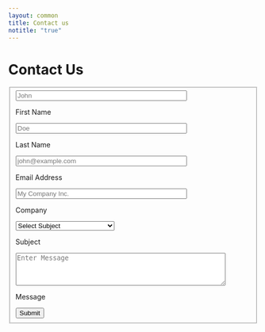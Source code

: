 ```yaml
---
layout: common
title: Contact us
notitle: "true"
---
```

<script>
    document.addEventListener('DOMContentLoaded', function() {
        document.getElementById('encyclopedia').style.backgroundColor = '#F4F8FE';
        const header = document.getElementsByTagName('header')[0];
        header.style.backgroundColor = '#F4F8FE';
        header.style.boxShadow = 'none';
        const contentEl = document.getElementById('content');
        contentEl.style.backgroundImage = "url('/images/contact-us-bg.svg')";
        contentEl.style.backgroundPosition = "center";
        contentEl.style.backgroundRepeat = "no-repeat";
        contentEl.style.backgroundSize = "contain";
    });

    function isValidEmailFormat(email) {
        const emailRegex = /^[a-zA-Z0-9._%+-]+@[a-zA-Z0-9.-]+\.[a-zA-Z]{2,63}$/;
        return emailRegex.test(email);
    }

    function clearErrorState(inputElement) {
        if (!inputElement) return;

        inputElement.classList.remove('invalid-input');
        inputElement.setAttribute('aria-invalid', 'false');
        inputElement.removeAttribute('aria-describedby');

        const parentLabel = inputElement.closest('label');
        let potentialErrorHint;


        if (parentLabel && parentLabel.nextElementSibling && parentLabel.nextElementSibling.classList.contains('error-message-hint')) {
            potentialErrorHint = parentLabel.nextElementSibling;
        } else {
            const formElementDiv = inputElement.closest('.form-element');
            if (formElementDiv) {
                 const hintsInDiv = formElementDiv.querySelectorAll('.error-message-hint');
                 hintsInDiv.forEach(hint => {
                     if (hint.previousElementSibling === parentLabel) {
                         potentialErrorHint = hint;
                     }
                 });
                 if (!potentialErrorHint && hintsInDiv.length > 0) {
                    if (inputElement.nextElementSibling && inputElement.nextElementSibling.classList.contains('error-message-hint')) {
                        potentialErrorHint = inputElement.nextElementSibling;
                    }
                 }
            }
        }

        if (potentialErrorHint && potentialErrorHint.classList.contains('error-message-hint')) {
            potentialErrorHint.remove();
        }
    }

    function setErrorState(inputElement, message) {
        if (!inputElement) return;

        clearErrorState(inputElement);

        inputElement.classList.add('invalid-input');
        inputElement.setAttribute('aria-invalid', 'true');

        const errorHintId = `error-hint-${inputElement.id || inputElement.name || 'element'}`;
        inputElement.setAttribute('aria-describedby', errorHintId);

        const errorMessageElement = document.createElement('p');
        errorMessageElement.className = 'error-message-hint';
        errorMessageElement.id = errorHintId;
        errorMessageElement.textContent = message;
        errorMessageElement.setAttribute('role', 'alert');

        const parentLabel = inputElement.closest('label');
        if (parentLabel) {
            parentLabel.insertAdjacentElement('afterend', errorMessageElement);
        }
    }

    function validateContactForm(form) {
        let isValid = true;
        const fieldsToValidate = [
            { name: 'firstName', prettyName: 'First Name', type: 'text', id: 'firstName' },
            { name: 'lastName', prettyName: 'Last Name', type: 'text', id: 'lastName' },
            { name: 'email', prettyName: 'Email Address', type: 'email', id: 'email' },
            { name: 'company', prettyName: 'Company', type: 'text', id: 'company' },
            { name: 'message', prettyName: 'Message', type: 'textarea', id: 'message' }
        ];

        fieldsToValidate.forEach(fieldSpec => {
            const inputElement = form.elements[fieldSpec.name];
            if (inputElement) {
                clearErrorState(inputElement);
            }
        });

        fieldsToValidate.forEach((fieldSpec) => {
            const inputElement = form.elements[fieldSpec.name];
            const value = inputElement.value.trim();
            let errorMessageText = '';

            if (value === '') {
                errorMessageText = `${fieldSpec.prettyName} is required.`;
            } else if (fieldSpec.type === 'email' && !isValidEmailFormat(value)) {
                errorMessageText = `Please enter a valid ${fieldSpec.prettyName.toLowerCase()}.`;
            }

            if (errorMessageText) {
                setErrorState(inputElement, errorMessageText);
                isValid = false;
            }
        });

        if (!isValid) {
            const firstInvalidField = form.querySelector('.invalid-input');
            if (firstInvalidField) {
                firstInvalidField.focus();
            }
        }
        return isValid;
    }


    document.addEventListener('DOMContentLoaded', function() {
        const form = document.getElementById('ContactUs');

        const fieldsToWatchForInput = [
            'firstName', 'lastName', 'email', 'company', 'message'
        ];

        fieldsToWatchForInput.forEach(fieldName => {
            const inputElement = form.elements[fieldName];
            if (inputElement) {
                inputElement.addEventListener('input', function() {
                    if (this.classList.contains('invalid-input')) {
                        clearErrorState(this);
                    }
                });
            }
        });
    });
</script>
<form id="ContactUs" method="post" 
    class="contact-form gtm_form" onsubmit="return validateContactForm(this)" novalidate>
    <h1 class="contact-us-title">Contact Us</h1>
    <fieldset>
        <div class="form-section">
            <div class="form-element">
                <label for="firstName">
                   <input class="form-control" value="" placeholder="John" name="firstName" id="firstName" type="text" size="40" maxlength="50" aria-invalid="false">
                    <p>First Name</p>
                </label>
            </div>
            <div class="form-element">
                <label for="lastName">
                    <input class="form-control" value="" placeholder="Doe" name="lastName" id="lastName" type="text" size="40" maxlength="50" aria-invalid="false">
                    <p>Last Name</p>
                </label>
            </div>
            <div class="form-element">
                <label for="email">
                    <input class="form-control" value="" placeholder="john@example.com" name="email" id="email" type="email" size="40" maxlength="80" aria-invalid="false">
                    <p>Email Address</p>
                </label>
            </div>
            <div class="form-element">
                <label for="company">
                    <input class="form-control" value="" placeholder="My Company Inc." name="company" id="company" type="text" size="40" maxlength="80" aria-invalid="false">
                    <p>Company</p>
                </label>
            </div>
            <div class="form-element">
                <label for="subject" class="select-label">
                    <select class="form-control select" name="subject">
                        <option value="" disabled selected>Select Subject</option>
                        <option value="Technical Support">Technical Support</option>
                        <option value="ThingsBoard Products">ThingsBoard Products</option>
                        <option value="Private Cloud">Private Cloud</option>
                        <option value="Deployment Options">Deployment Options</option>
                        <option value="Custom Development Service">Custom Development Service</option>
                        <option value="Training">Training</option>
                        <option value="Professional Services">Professional Services</option>
                        <option value="Partnership">Partnership</option>
                        <option value="Press or Analyst Inquiry">Press or Analyst Inquiry</option>
                        <option value="General Feedback">General Feedback</option>
                        <option value="TBMQ">TBMQ</option>
                        <option value="Other">Other</option>
                    </select>
                    <p>Subject</p>
                </label>
            </div>
            <div class="form-element">
                <label for="message">
                    <textarea class="form-control text-area" placeholder="Enter Message" name="message" id="message" cols="50" rows="4" maxlength="3000" aria-invalid="false"></textarea>
                    <p class="text-area-label">Message</p>
                </label>
            </div>
            <input type="hidden" name="utm_source" id="utm_source">
            <input type="hidden" name="utm_medium" id="utm_medium">
            <input type="hidden" name="utm_campaign" id="utm_campaign">
            <input type="hidden" name="utm_term" id="utm_term">
            <input type="hidden" name="utm_content" id="utm_content-popup">
            <input type="hidden" name="client_id" id="client_id">
            <input type="hidden" name="_next" value="/docs/contact-us-thanks/">
            <input type="text" name="_gotcha" style="display:none">
        </div>
        <div class="submit-button-container">
             <input class="button" value="Submit" type="submit">
        </div>
    </fieldset>
</form>

<script type="text/javascript">
    document.addEventListener('DOMContentLoaded', function() {
        let params = new URLSearchParams(window.location.search);
         if (params.has('pcorder')) {
            const titleEl = document.querySelector('.contact-us-title');
            titleEl.innerText = 'Get Your Private IoT Platform';
            titleEl.style.fontSize = '40px';
            document.querySelector('.select-label').parentElement.style.display = 'none';
        }
         if (params.has('tbmqorder')) {
            const titleEl = document.querySelector('.contact-us-title');
            titleEl.innerText = 'Get Your Private MQTT Broker';
            titleEl.style.fontSize = '40px';
            document.querySelector('.select-label').parentElement.style.display = 'none';
        }
    });

    function getURLParam(name) {
        const results = new RegExp('[?&]' + name + '=([^&#]*)').exec(window.location.href);
        return results ? decodeURIComponent(results[1].replace(/\+/g, ' ')) : null;
    }

    function populateUTMandClientIdFields() {
        var $form = $('.contact-form');
        if (!$form.length) return;

        const utmKeys = ['utm_source', 'utm_medium', 'utm_campaign', 'utm_term', 'utm_content'];
        const utmData = {};

        utmKeys.forEach(function(key) {
            let value = getURLParam(key);
            if (value) {
                localStorage.setItem(key, value);
            } else {
                value = localStorage.getItem(key);
            }

            if (value) {
                value = decodeURIComponent(value);
                utmData[key] = value;
                $form.find('input[name="' + key + '"]').val(value);
            }
        });

        const gaCookie = document.cookie.split('; ').find(row => row.startsWith('_ga='));
        if (gaCookie) {
            const parts = gaCookie.split('.');
            if (parts.length >= 4) {
                const clientId = parts[2] + '.' + parts[3];
                utmData['client_id'] = clientId;
                $form.find('input[name="client_id"]').val(clientId);
            }
        }
        window.dataLayer = window.dataLayer || [];
        window.dataLayer.push({
            event: 'contact-us',
            ...utmData
        });
    }

    jqueryDefer(
        function () {
            $( document ).ready(function() {
                var $contactForm =  $('#ContactUs');
                $contactForm.attr('action', 'https://formspree.io/f/xbjvbeln');
                populateUTMandClientIdFields();
               /*  $('html, body').animate({
                            scrollTop: $('#contact-form').offset().top - 200
                          }, 0);*/
                 $contactForm.find('.form-element .form-control').addClass("input--empty");
                 $contactForm.find('.form-element .form-control').on('input', function() {
                      if( !$(this).val() ) {
                         $(this).addClass("input--empty");
                      } else {
                         $(this).removeClass("input--empty");
                      }
                 });
                 
                 $.urlParam = function (name) {
                     var results = new RegExp('[\?&]' + name + '=([^&#]*)').exec(window.location.href);
                     return results ? results[1] : null;
                 };
                 const subjectValue = $.urlParam('subject');
                 const messageValue = $.urlParam('message');

                 if (subjectValue != undefined && subjectValue.trim().length > 0) {
                    $contactForm.find('select[name=subject]').val(decodeURIComponent(subjectValue));
                    $contactForm.find('select[name=subject]').removeClass("input--empty");
                 }
                 if (messageValue != undefined && messageValue.trim().length > 0) {
                    $contactForm.find('textarea').val(decodeURIComponent(messageValue));
                 }
            });
        }
    );

</script>

